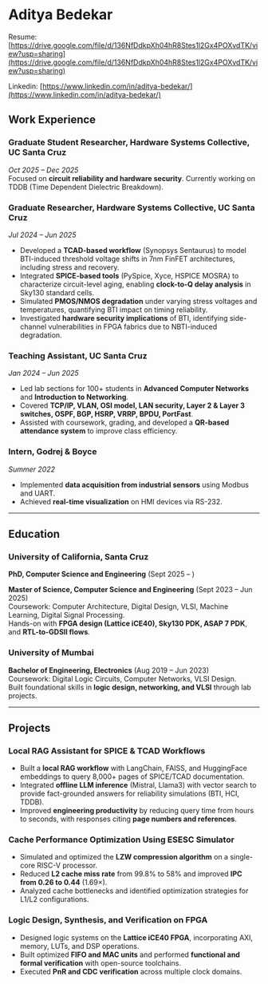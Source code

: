 # Aditya Bedekar
Resume: [https://drive.google.com/file/d/136NfDdkpXh04hR8Stes1l2Gx4POXvdTK/view?usp=sharing](https://drive.google.com/file/d/136NfDdkpXh04hR8Stes1l2Gx4POXvdTK/view?usp=sharing)

Linkedin: [https://www.linkedin.com/in/aditya-bedekar/](https://www.linkedin.com/in/aditya-bedekar/)
<!-- Google Calendar Appointment Scheduling begin -->
<link href="https://calendar.google.com/calendar/scheduling-button-script.css" rel="stylesheet">
<script src="https://calendar.google.com/calendar/scheduling-button-script.js" async></script>
<script>
(function() {
  var target = document.currentScript;
  window.addEventListener('load', function() {
    calendar.schedulingButton.load({
      url: 'https://calendar.google.com/calendar/appointments/schedules/AcZssZ0YXAEcvJbynKOHWvvRIquJ-JoOp7L6bPSRUxP_5iwe7oRadsQPAgQJPzmxp-CbJaWFlRJEn__B?gv=true',
      color: '#039BE5',
      label: 'Book an appointment',
      target,
    });
  });
})();
</script>
<!-- end Google Calendar Appointment Scheduling -->

## **Work Experience**

### **Graduate Student Researcher, Hardware Systems Collective, UC Santa Cruz**  
*Oct 2025 – Dec 2025*  
Focused on **circuit reliability and hardware security**. Currently working on TDDB (Time Dependent Dielectric Breakdown).

### **Graduate Researcher, Hardware Systems Collective, UC Santa Cruz**  
*Jul 2024 – Jun 2025*  
- Developed a **TCAD-based workflow** (Synopsys Sentaurus) to model BTI-induced threshold voltage shifts in 7nm FinFET architectures, including stress and recovery.  
- Integrated **SPICE-based tools** (PySpice, Xyce, HSPICE MOSRA) to characterize circuit-level aging, enabling **clock-to-Q delay analysis** in Sky130 standard cells.  
- Simulated **PMOS/NMOS degradation** under varying stress voltages and temperatures, quantifying BTI impact on timing reliability.  
- Investigated **hardware security implications** of BTI, identifying side-channel vulnerabilities in FPGA fabrics due to NBTI-induced degradation.  

### **Teaching Assistant, UC Santa Cruz**  
*Jan 2024 – Jun 2025*  
- Led lab sections for 100+ students in **Advanced Computer Networks** and **Introduction to Networking**.  
- Covered **TCP/IP, VLAN, OSI model, LAN security, Layer 2 & Layer 3 switches, OSPF, BGP, HSRP, VRRP, BPDU, PortFast**.  
- Assisted with coursework, grading, and developed a **QR-based attendance system** to improve class efficiency.  

### **Intern, Godrej & Boyce**  
*Summer 2022*  
- Implemented **data acquisition from industrial sensors** using Modbus and UART.  
- Achieved **real-time visualization** on HMI devices via RS-232.  

---

## **Education**

### **University of California, Santa Cruz**  
**PhD, Computer Science and Engineering** (Sept 2025 – )  

**Master of Science, Computer Science and Engineering** (Sept 2023 – Jun 2025)  
Coursework: Computer Architecture, Digital Design, VLSI, Machine Learning, Digital Signal Processing.  
Hands-on with **FPGA design (Lattice iCE40), Sky130 PDK, ASAP 7 PDK**, and **RTL-to-GDSII flows**.  

### **University of Mumbai**  
**Bachelor of Engineering, Electronics** (Aug 2019 – Jun 2023)  
Coursework: Digital Logic Circuits, Computer Networks, VLSI Design.  
Built foundational skills in **logic design, networking, and VLSI** through lab projects.  

---

## **Projects**

### **Local RAG Assistant for SPICE & TCAD Workflows**  
- Built a **local RAG workflow** with LangChain, FAISS, and HuggingFace embeddings to query 8,000+ pages of SPICE/TCAD documentation.  
- Integrated **offline LLM inference** (Mistral, Llama3) with vector search to provide fact-grounded answers for reliability simulations (BTI, HCI, TDDB).  
- Improved **engineering productivity** by reducing query time from hours to seconds, with responses citing **page numbers and references**.  

### **Cache Performance Optimization Using ESESC Simulator**  
- Simulated and optimized the **LZW compression algorithm** on a single-core RISC-V processor.  
- Reduced **L2 cache miss rate** from 99.8% to 58% and improved **IPC from 0.26 to 0.44** (1.69×).  
- Analyzed cache bottlenecks and identified optimization strategies for L1/L2 configurations.  

### **Logic Design, Synthesis, and Verification on FPGA**  
- Designed logic systems on the **Lattice iCE40 FPGA**, incorporating AXI, memory, LUTs, and DSP operations.  
- Built optimized **FIFO and MAC units** and performed **functional and formal verification** with open-source toolchains.  
- Executed **PnR and CDC verification** across multiple clock domains.   


